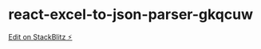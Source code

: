 # react-excel-to-json-parser-gkqcuw

[Edit on StackBlitz ⚡️](https://stackblitz.com/edit/react-excel-to-json-parser-gkqcuw)